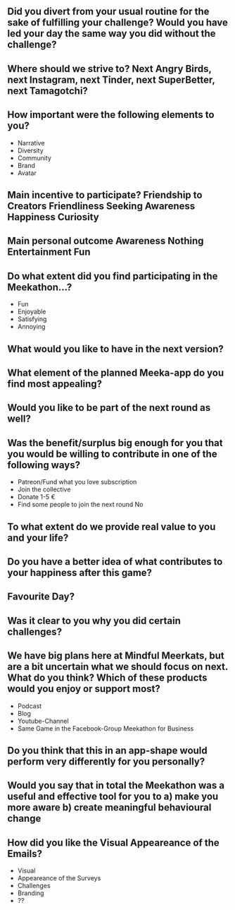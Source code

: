 ## Did you divert from your usual routine for the sake of fulfilling your challenge? Would you have led your day the same way you did without the challenge?                                        
## Where should we strive to? Next Angry Birds, next Instagram, next Tinder, next SuperBetter, next Tamagotchi? 					
## How important were the following elements to you?	
- Narrative 
- Diversity	
- Community	
- Brand	
- Avatar
## Main incentive to participate?	Friendship to Creators	Friendliness	Seeking Awareness	Happiness	Curiosity
## Main personal outcome	Awareness	Nothing	Entertainment	Fun	
## Do what extent did you find participating in the Meekathon...?	
- Fun	
- Enjoyable	
- Satisfying
- Annoying	
## What would you like to have in the next version?					
## What element of the planned Meeka-app do you find most appealing?					
## Would you like to be part of the next round as well?					
## Was the benefit/surplus big enough for you that you would be willing to contribute in one of the following ways?	
- Patreon/Fund what you love subscription
- Join the collective
- Donate 1-5 €	
- Find some people to join the next round	No
## To what extent do we provide real value to you and your life?					
## Do you have a better idea of what contributes to your happiness after this game?					
## Favourite Day?					
## Was it clear to you why you did certain challenges?					
## We have big plans here at Mindful Meerkats, but are a bit uncertain what we should focus on next. What do you think? Which of these products would you enjoy or support most?	
- Podcast	
- Blog	
- Youtube-Channel	
- Same Game in the Facebook-Group	Meekathon for Business
## Do you think that this in an app-shape would perform very differently for you personally?					
## Would you say that in total the Meekathon was a useful and effective tool for you to	a) make you more aware 	b) create meaningful behavioural change			
## How did you like the Visual Appeareance of the Emails?	
- Visual
- Appeareance of the Surveys
- Challenges
- Branding	
- ??
